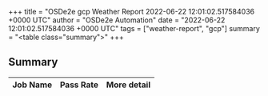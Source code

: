 +++
title = "OSDe2e gcp Weather Report 2022-06-22 12:01:02.517584036 +0000 UTC"
author = "OSDe2e Automation"
date = "2022-06-22 12:01:02.517584036 +0000 UTC"
tags = ["weather-report", "gcp"]
summary = "<table class=\"summary\"></table>"
+++
## Summary

| Job Name | Pass Rate | More detail |
|----------|-----------|-------------|




